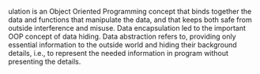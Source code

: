 ulation is an Object Oriented Programming concept that binds together the data and functions that manipulate the data, and that keeps both safe from outside interference and misuse. Data encapsulation led to the important OOP concept of data hiding.
Data abstraction refers to, providing only essential information to the outside world and hiding their background details, i.e., to represent the needed information in program without presenting the details.

